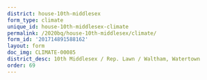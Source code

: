 ```yaml
---
district: house-10th-middlesex
form_type: climate
unique_id: house-10th-middlesex-climate
permalink: /2020bq/house-10th-middlesex/climate/
form_id: '201714891588162'
layout: form
doc_img: CLIMATE-00085
district_desc: 10th Middlesex / Rep. Lawn / Waltham, Watertown
order: 69
---
```


